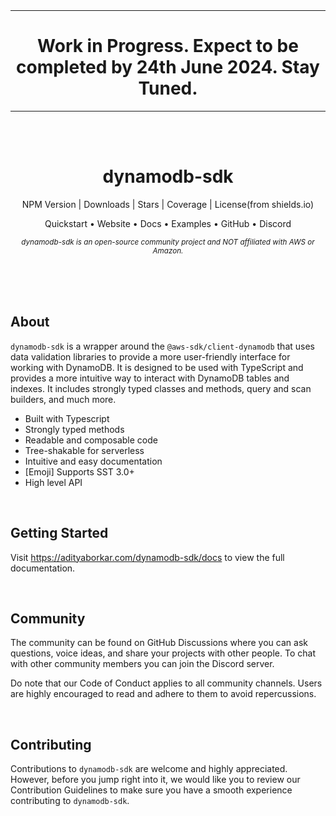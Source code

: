 <div align="center">
<!--  -->
<br/>
<br/>
<hr/>
<h1>Work in Progress. Expect to be completed by 24th June 2024. Stay Tuned.
</h1>
<hr/>
<!--  -->

<br/>
<br/>

<h1>dynamodb-sdk</h1>

NPM Version   |   Downloads   |   Stars   |   Coverage   |   License(from shields.io)

Quickstart   •   Website   •   Docs   •   Examples   •   GitHub   •   Discord 

<sub><em>
dynamodb-sdk is an open-source community project and NOT affiliated with AWS or Amazon.
</em></sub>

<br/>
<br/>
<br/>

</div>


## About

`dynamodb-sdk` is a wrapper around the `@aws-sdk/client-dynamodb` that uses data validation libraries to provide a more user-friendly interface for working with DynamoDB. It is designed to be used with TypeScript and provides a more intuitive way to interact with DynamoDB tables and indexes. It includes strongly typed classes and methods, query and scan builders, and much more.


- Built with Typescript
- Strongly typed methods
- Readable and composable code
- Tree-shakable for serverless
- Intuitive and easy documentation
- [Emoji] Supports SST 3.0+
- High level API

<br/>

## Getting Started

Visit https://adityaborkar.com/dynamodb-sdk/docs to view the full documentation.

<br/>

## Community

The community can be found on GitHub Discussions where you can ask questions, voice ideas, and share your projects with other people. To chat with other community members you can join the Discord server.

Do note that our Code of Conduct applies to all community channels. Users are highly encouraged to read and adhere to them to avoid repercussions.

<br/>

## Contributing

Contributions to `dynamodb-sdk` are welcome and highly appreciated. However, before you jump right into it, we would like you to review our Contribution Guidelines to make sure you have a smooth experience contributing to `dynamodb-sdk`.

<!-- <br/>

## Contributors

We would like to thank all the contributors who helped make `dynamodb-sdk` better

- Aditya Borkar (TWITTER) -->

